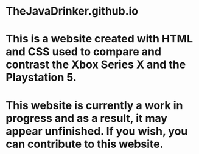 # TheJavaDrinker.github.io
# This is a website created with HTML and CSS used to compare and contrast the Xbox Series X and the Playstation 5.
# This website is currently a work in progress and as a result, it may appear unfinished. If you wish, you can contribute to this website.